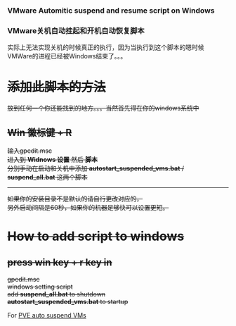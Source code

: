 ### VMware Automitic suspend and resume script on Windows
### VMware关机自动挂起和开机自动恢复脚本

实际上无法实现关机的时候真正的执行，因为当执行到这个脚本的嗯时候VMWare的进程已经被Windows结束了。。。

# ~~添加此脚本的方法~~
~~放到任何一个你还能找到的地方。。。当然首先得在你的windows系统中~~
## ~~Win 徽标键 + R~~
~~输入gpedit.msc<br>~~
~~进入到 **Widnows 设置** 然后 **脚本**<br>~~
~~分别手动在启动和关机中添加 **autostart_suspended_vms.bat** / **suspend_all.bat** 这两个脚本<br>~~

---
~~如果你的安装目录不是默认的请自行更改对应的，<br>~~
~~另外启动间隔是60秒，如果你的机器足够快可以设置更短。<br>~~

# ~~How to add script to windows~~
## ~~press win key + r key in~~
~~gpedit.msc<br>~~
~~windows setting script<br>~~
~~add **suspend_all.bat** to shutdown<br>~~
~~**autostart_suspended_vms.bat** to startup<br>~~

For [PVE auto suspend VMs](https://iheld.net/?post=219)

